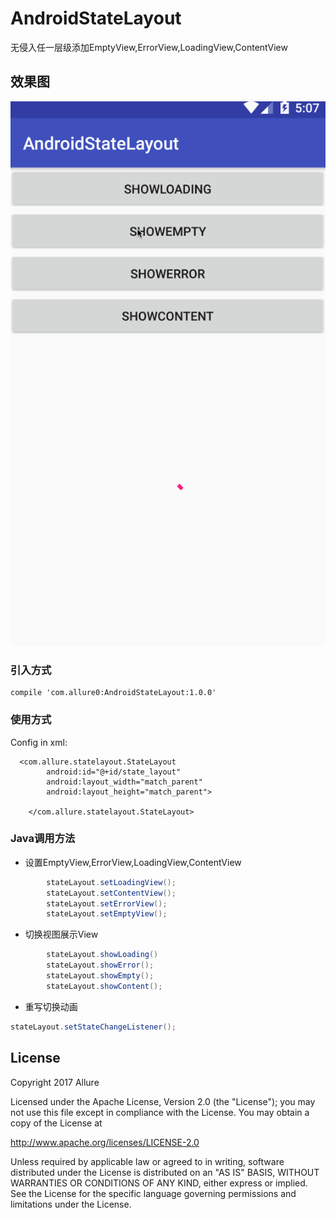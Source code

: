 # AndroidStateLayout
 无侵入任一层级添加EmptyView,ErrorView,LoadingView,ContentView

## 效果图

 ![image](https://github.com/Allure0/AndroidStateLayout/blob/master/image/android_state_layout.gif)
### 引入方式

```
compile 'com.allure0:AndroidStateLayout:1.0.0'
```
### 使用方式
Config in xml:

```
  <com.allure.statelayout.StateLayout
        android:id="@+id/state_layout"
        android:layout_width="match_parent"
        android:layout_height="match_parent">
        
    </com.allure.statelayout.StateLayout>
```
### Java调用方法

-  设置EmptyView,ErrorView,LoadingView,ContentView

```java
        stateLayout.setLoadingView();
        stateLayout.setContentView();
        stateLayout.setErrorView();
        stateLayout.setEmptyView();
```
- 切换视图展示View

```java
        stateLayout.showLoading()
        stateLayout.showError();
        stateLayout.showEmpty();
        stateLayout.showContent();
```

- 重写切换动画

```java
stateLayout.setStateChangeListener();

```


## License
Copyright 2017 Allure

Licensed under the Apache License, Version 2.0 (the "License");
you may not use this file except in compliance with the License.
You may obtain a copy of the License at

   http://www.apache.org/licenses/LICENSE-2.0

Unless required by applicable law or agreed to in writing, software
distributed under the License is distributed on an "AS IS" BASIS,
WITHOUT WARRANTIES OR CONDITIONS OF ANY KIND, either express or implied.
See the License for the specific language governing permissions and
limitations under the License.
